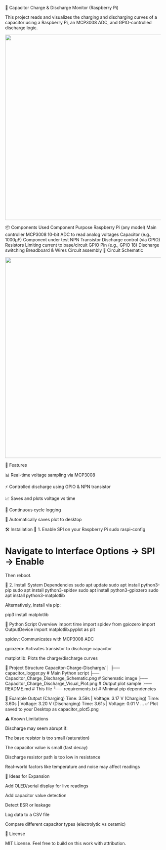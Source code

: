 🧠 Capacitor Charge & Discharge Monitor (Raspberry Pi)

This project reads and visualizes the charging and discharging curves of a capacitor using a Raspberry Pi, an MCP3008 ADC, and GPIO-controlled discharge logic.

<p align="center"> <img src="Capacitor_Charge_Discharge_Visual_Plot.png" width="600"/> </p>
📦 Components Used
Component	Purpose
Raspberry Pi (any model)	Main controller
MCP3008	10-bit ADC to read analog voltages
Capacitor (e.g., 1000μF)	Component under test
NPN Transistor	Discharge control (via GPIO)
Resistors	Limiting current to base/circuit
GPIO Pin (e.g., GPIO 18)	Discharge switching
Breadboard & Wires	Circuit assembly
🔧 Circuit Schematic
<p align="center"> <img src="Capacitor_Charge_Discharge_Schematic.png" width="650"/> </p>
🚀 Features

📊 Real-time voltage sampling via MCP3008

⚡ Controlled discharge using GPIO & NPN transistor

📈 Saves and plots voltage vs time

🔁 Continuous cycle logging

💾 Automatically saves plot to desktop

🛠️ Installation
🔹 1. Enable SPI on your Raspberry Pi
sudo raspi-config
# Navigate to Interface Options -> SPI -> Enable


Then reboot.

🔹 2. Install System Dependencies
sudo apt update
sudo apt install python3-pip
sudo apt install python3-spidev
sudo apt install python3-gpiozero
sudo apt install python3-matplotlib


Alternatively, install via pip:

pip3 install matplotlib

📄 Python Script Overview
import time
import spidev
from gpiozero import OutputDevice
import matplotlib.pyplot as plt


spidev: Communicates with MCP3008 ADC

gpiozero: Activates transistor to discharge capacitor

matplotlib: Plots the charge/discharge curves

📂 Project Structure
Capacitor-Charge-Discharge/
│
├── capacitor_logger.py               # Main Python script
├── Capacitor_Charge_Discharge_Schematic.png  # Schematic image
├── Capacitor_Charge_Discharge_Visual_Plot.png  # Output plot sample
├── README.md                         # This file
└── requirements.txt                  # Minimal pip dependencies

🧪 Example Output
(Charging) Time: 3.59s | Voltage: 3.17 V
(Charging) Time: 3.60s | Voltage: 3.20 V
(Discharging) Time: 3.61s | Voltage: 0.01 V
...
✅ Plot saved to your Desktop as capacitor_plot5.png

⚠️ Known Limitations

Discharge may seem abrupt if:

The base resistor is too small (saturation)

The capacitor value is small (fast decay)

Discharge resistor path is too low in resistance

Real-world factors like temperature and noise may affect readings

🧠 Ideas for Expansion

Add OLED/serial display for live readings

Add capacitor value detection

Detect ESR or leakage

Log data to a CSV file

Compare different capacitor types (electrolytic vs ceramic)

📜 License

MIT License. Feel free to build on this work with attribution.
